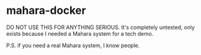 # mahara-docker

DO NOT USE THIS FOR ANYTHING SERIOUS.
It's completely untested, only exists because I needed a Mahara system for a tech demo.

P.S. if you need a real Mahara system, I know people.
